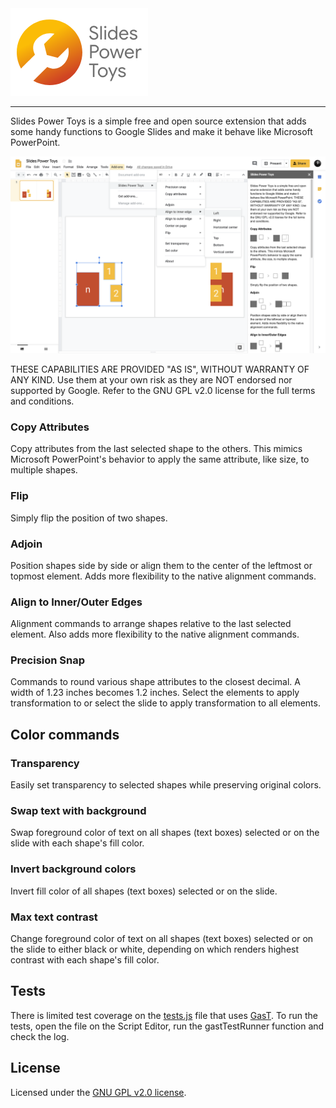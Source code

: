 <img width="220" src="./assets/banner_220.png" alt="Slides Power Toys logo" />
<hr />

Slides Power Toys is a simple free and open source extension that adds some handy functions to Google Slides and make it behave like Microsoft PowerPoint.

<p align="center">
    <img src="./assets/screenshot2_v6.png" alt="Screenshot of Slides Power Toys in action showing the About sidebar open and the menu expanded" />
</p>

THESE CAPABILITIES ARE PROVIDED "AS IS", WITHOUT WARRANTY OF ANY KIND. Use them at your own risk as they are NOT endorsed nor supported by Google. Refer to the GNU GPL v2.0 license for the full terms and conditions.

### Copy Attributes
Copy attributes from the last selected shape to the others. This mimics Microsoft PowerPoint's behavior to apply the same attribute, like size, to multiple shapes.

### Flip
Simply flip the position of two shapes.

### Adjoin
Position shapes side by side or align them to the center of the leftmost or topmost element. Adds more flexibility to the native alignment commands.

### Align to Inner/Outer Edges
Alignment commands to arrange shapes relative to the last selected element. Also adds more flexibility to the native alignment commands.</p>

### Precision Snap
Commands to round various shape attributes to the closest decimal. A width of 1.23 inches becomes 1.2 inches. Select the elements to apply transformation to or select the slide to apply transformation to all elements.

## Color commands
### Transparency
Easily set transparency to selected shapes while preserving original colors.

### Swap text with background
Swap foreground color of text on all shapes (text boxes) selected or on the slide with each shape's fill color.

### Invert background colors
Invert fill color of all shapes (text boxes) selected or on the slide.

### Max text contrast
Change foreground color of text on all shapes (text boxes) selected or on the slide to either black or white, depending on which renders highest contrast with each shape's fill color.

## Tests
There is limited test coverage on the [tests.js](./tests/tests.js) file that uses [GasT](https://github.com/huan/gast). To run the tests, open the file on the Script Editor, run the gastTestRunner function and check the log.

## License
Licensed under the [GNU GPL v2.0 license](./LICENSE).